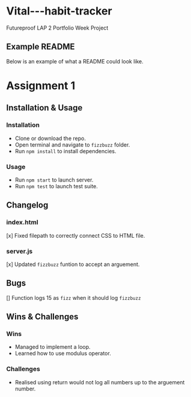 # Vital---habit-tracker
Futureproof LAP 2 Portfolio Week Project


## Example README

Below is an example of what a README could look like.

# Assignment 1

## Installation & Usage

### Installation

* Clone or download the repo.
* Open terminal and navigate to `fizzbuzz` folder.
* Run `npm install` to install dependencies.

### Usage

* Run `npm start` to launch server.
* Run `npm test` to launch test suite.

## Changelog

### index.html

[x] Fixed filepath to correctly connect CSS to HTML file.

### server.js

[x] Updated `fizzbuzz` funtion to accept an arguement.

## Bugs

[] Function logs 15 as `fizz` when it should log `fizzbuzz`

## Wins & Challenges

### Wins

* Managed to implement a loop.
* Learned how to use modulus operator.

### Challenges

* Realised using return would not log all numbers up to the arguement number.

